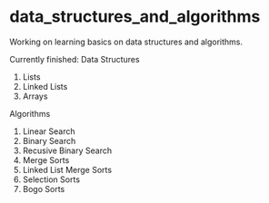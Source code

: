 # data_structures_and_algorithms

Working on learning basics on data structures and algorithms.

Currently finished:
Data Structures
1. Lists
2. Linked Lists
3. Arrays

Algorithms
1. Linear Search
2. Binary Search
3. Recusive Binary Search
4. Merge Sorts
5. Linked List Merge Sorts
6. Selection Sorts
7. Bogo Sorts
